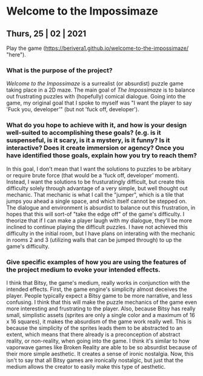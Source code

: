 # Welcome to the Impossimaze
## Thurs, 25 | 02 | 2021
Play the game (https://berivera1.github.io/welcome-to-the-impossimaze/ "here").
### What is the purpose of the project?
*Welcome to the Impossimaze* is a surrealist (or absurdist) puzzle game taking place in a 2D maze. The main goal of *The Impossimaze* is to balance out frustrating puzzles with (hopefully) comical dialogue. Going into the game, my original goal that I spoke to myself was "I want the player to say 'Fuck you, developer'" (but not 'fuck off, developer').
### What do you hope to achieve with it, and how is your design well-suited to accomplishing these goals? (e.g. is it suspenseful, is it scary, is it a mystery, is it funny?  Is it interactive? Does it create immersion or agency? Once you have identified those goals, explain how you try to reach them?
In this goal, I don't mean that I want the solutions to puzzles to be arbitary or require brute force (that would be a 'fuck off, developer' moment). Instead, I want the solutions to be frusturatingly difficult, but create this difficulty solely through advantage of a very simple, but well thought out mechanic. That mechanic is what I call the "jumper", which is a tile that jumps you ahead a single space, and which itself cannot be stepped on. The dialogue and environment is absurdist to balance out this frustration, in hopes that this will sort-of "take the edge off" of the game's difficulty. I theorize that if I can make a player laugh with my dialogue, they'll be more inclined to continue playing the difficult puzzles. I have not achieved this difficulty in the initial room, but I have plans on interating with the mechanic in rooms 2 and 3 (utilizing walls that can be jumped through) to up the game's difficulty.
### Give specific examples of how you are using the features of the project medium to evoke your intended effects.
I think that Bitsy, the game's medium, really works in conjunction with the intended effects. First, the game engine's simplicity almost deceives the player. People typically expect a Bitsy game to be more narrative, and less confusing. I think that this will make the puzzle mechanics of the game even more interesting and frustrating to the player. Also, because Bitsy has really small, simplistic assets (sprites are only a single color and a maximum of 16 x 16 squares), it makes the absurdism of the game work really well. This is because the simplicity of the sprites leads them to be abstracted to an extent, which means that there already is a preconception of abstract reality, or non-reality, when going into the game. I think it's similar to how vaporwave games like Broken Reality are able to be so absurdist because of their more simple aesthetic. It creates a sense of ironic nostalgia. Now, this isn't to say that all Bitsy games are ironically nostalgic, but just that the medium allows the creator to easily make this type of aesthetic.